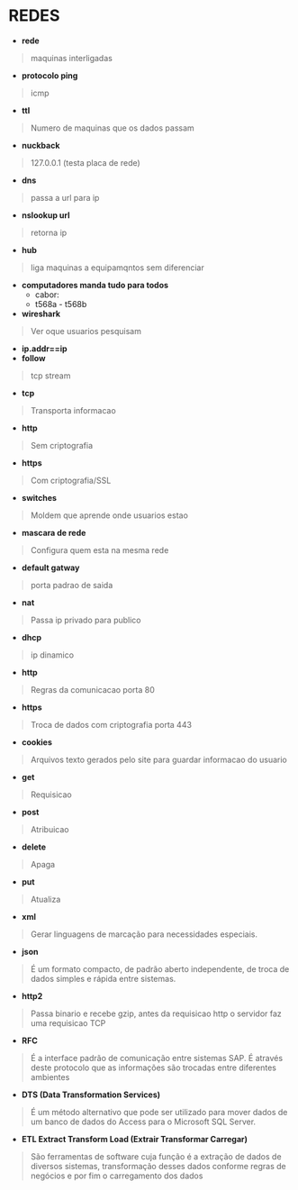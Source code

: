 # REDES

- **rede**
> maquinas interligadas
- **protocolo ping**
> icmp
- **ttl** 
> Numero de maquinas que os dados passam
- **nuckback** 
> 127.0.0.1 (testa placa de rede)
- **dns** 
> passa a url para ip
- **nslookup url** 
> retorna ip
- **hub** 
> liga maquinas a equipamqntos sem diferenciar 
- **computadores manda tudo para todos**
  - cabor:
  - t568a - t568b
- **wireshark** 
> Ver oque usuarios pesquisam
  - **ip.addr==ip**
  - **follow** 
  > tcp stream
  - **tcp** 
  > Transporta informacao
- **http** 
> Sem criptografia
- **https** 
> Com criptografia/SSL
- **switches** 
> Moldem que aprende onde usuarios estao
- **mascara de rede** 
> Configura quem esta na mesma rede
- **default gatway** 
> porta padrao de saida
- **nat** 
> Passa ip privado para publico
- **dhcp** 
> ip dinamico

- **http** 
> Regras da comunicacao porta 80
- **https** 
> Troca de dados com criptografia porta 443
- **cookies** 
> Arquivos texto gerados pelo site para guardar informacao do usuario
- **get** 
> Requisicao
- **post** 
> Atribuicao
- **delete** 
> Apaga
- **put** 
> Atualiza
- **xml** 
> Gerar linguagens de marcação para necessidades especiais.
- **json** 
> É um formato compacto, de padrão aberto independente, de troca de dados simples e rápida entre sistemas.
- **http2** 
> Passa binario e recebe gzip, antes da requisicao http o servidor faz uma requisicao TCP
- **RFC**    
> É a interface padrão de comunicação entre sistemas SAP. É através deste protocolo que as informações são trocadas entre diferentes ambientes

- **DTS (Data Transformation Services)**    
> É um método alternativo que pode ser utilizado para mover dados de um banco de dados do Access para o Microsoft SQL Server.

- **ETL  Extract Transform Load (Extrair Transformar Carregar)**   
> São ferramentas de software cuja função é a extração de dados de diversos sistemas, transformação desses dados conforme regras de negócios e por fim o carregamento dos dados

